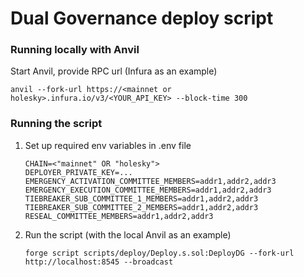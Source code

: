 # Dual Governance deploy script

### Running locally with Anvil

Start Anvil, provide RPC url (Infura as an example)
```
anvil --fork-url https://<mainnet or holesky>.infura.io/v3/<YOUR_API_KEY> --block-time 300
```

### Running the script

1. Set up required env variables in .env file

    ```
    CHAIN=<"mainnet" OR "holesky">
    DEPLOYER_PRIVATE_KEY=...
    EMERGENCY_ACTIVATION_COMMITTEE_MEMBERS=addr1,addr2,addr3
    EMERGENCY_EXECUTION_COMMITTEE_MEMBERS=addr1,addr2,addr3
    TIEBREAKER_SUB_COMMITTEE_1_MEMBERS=addr1,addr2,addr3
    TIEBREAKER_SUB_COMMITTEE_2_MEMBERS=addr1,addr2,addr3
    RESEAL_COMMITTEE_MEMBERS=addr1,addr2,addr3
    ```
2. Run the script (with the local Anvil as an example)

    ```
    forge script scripts/deploy/Deploy.s.sol:DeployDG --fork-url http://localhost:8545 --broadcast
    ```
